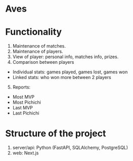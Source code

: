 # Aves

Functionality
=============

1. Maintenance of matches.
2. Maintenance of players.
3. View of player: personal info, matches info, prizes.
4. Comparison between players
- Individual stats: games played, games lost, games won
- Linked stats: who won more between 2 players
5. Reports:
- Most MVP
- Most Pichichi
- Last MVP
- Last Pichichi

Structure of the project
========================
1. server/api: Python (FastAPI, SQLAlchemy, PostgreSQL) 
2. web: Next.js
